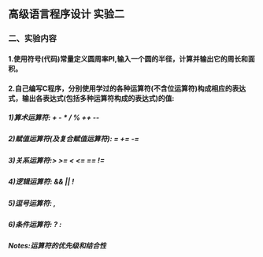 ## 高级语言程序设计 实验二

### 二、实验内容

#### 1.使用符号(代码)常量定义圆周率PI,输入一个圆的半径，计算并输出它的周长和面积。
#### 2.自己编写C程序，分别使用学过的各种运算符(不含位运算符)构成相应的表达式，输出各表达式(包括多种运算符构成的表达式)的值:
##### 1)算术运算符: + - * / % ++ --
##### 2)赋值运算符(及复合赋值运算符): = += -=
##### 3)关系运算符:> >= < <= == !=
##### 4)逻辑运算符: && || !
##### 5)逗号运算符: ,
##### 6)条件运算符: ? :
##### Notes:运算符的优先级和结合性